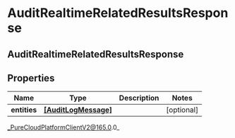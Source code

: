 # AuditRealtimeRelatedResultsResponse

## AuditRealtimeRelatedResultsResponse

## Properties

|Name | Type | Description | Notes|
|------------ | ------------- | ------------- | -------------|
| **entities** | [**[AuditLogMessage]**]([AuditLogMessage]) |  | [optional] |



_PureCloudPlatformClientV2@165.0.0_
